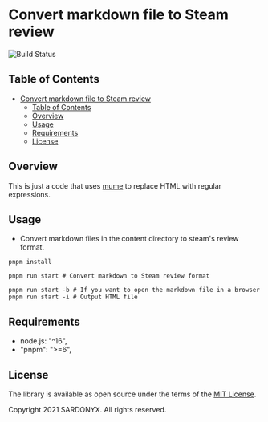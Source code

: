 # Convert markdown file to Steam review

![Build Status](images/converter.gif)

## Table of Contents

<!-- TOC depthFrom:2 -->

- [Convert markdown file to Steam review](#convert-markdown-file-to-steam-review)
  - [Table of Contents](#table-of-contents)
  - [Overview](#overview)
  - [Usage](#usage)
  - [Requirements](#requirements)
  - [License](#license)

<!-- /TOC -->

## Overview

This is just a code that uses [mume](https://github.com/shd101wyy/mume#readme) to replace HTML with regular expressions.

## Usage

- Convert markdown files in the content directory to steam's review format.

```shell
pnpm install

pnpm run start # Convert markdown to Steam review format

pnpm run start -b # If you want to open the markdown file in a browser
pnpm run start -i # Output HTML file
```

## Requirements

- node.js: "^16",
- "pnpm": ">=6",

## License

The library is available as open source under the terms of the [MIT License](http://opensource.org/licenses/MIT).

Copyright 2021 SARDONYX. All rights reserved.
